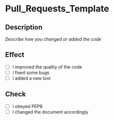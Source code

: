 # Pull_Requests_Template
## Description
*Describe how you changed or added the code*
## Effect
-  [ ] l improved the quality of the code
-  [ ] l fixed some bugs
-  [ ] l added a new tool
## Check
-  [ ] l obeyed PEP8
-  [ ] l changed the document accordingly
